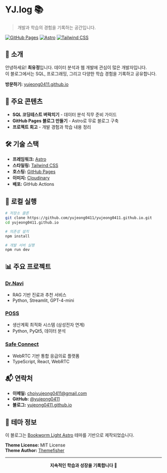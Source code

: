 # YJ.log 📚

> 개발과 학습의 경험을 기록하는 공간입니다.

[![GitHub Pages](https://img.shields.io/badge/GitHub%20Pages-deployed-green)](https://yujeong0411.github.io)
[![Astro](https://img.shields.io/badge/Astro-5.5-000?logo=astro)](https://astro.build/)
[![Tailwind CSS](https://img.shields.io/badge/Tailwind%20CSS-blue?logo=tailwindcss)](https://tailwindcss.com/)

## 🌟 소개

안녕하세요! **최유정**입니다. 데이터 분석과 웹 개발에 관심이 많은 개발자입니다.  
이 블로그에서는 SQL, 프로그래밍, 그리고 다양한 학습 경험을 기록하고 공유합니다.

**방문하기:** [yujeong0411.github.io](https://yujeong0411.github.io)

## 📝 주요 콘텐츠

- **SQL 코딩테스트 벼락치기** - 데이터 분석 직무 준비 가이드
- **GitHub Pages 블로그 만들기** - Astro로 무료 블로그 구축
- **프로젝트 회고** - 개발 경험과 학습 내용 정리

## 🛠️ 기술 스택

- **프레임워크:** [Astro](https://astro.build/)
- **스타일링:** [Tailwind CSS](https://tailwindcss.com/)
- **호스팅:** [GitHub Pages](https://pages.github.com/)
- **이미지:** [Cloudinary](https://cloudinary.com/)
- **배포:** GitHub Actions

## 🚀 로컬 실행

```bash
# 저장소 클론
git clone https://github.com/yujeong0411/yujeong0411.github.io.git
cd yujeong0411.github.io

# 의존성 설치
npm install

# 개발 서버 실행
npm run dev
```

## 📊 주요 프로젝트

### [Dr.Navi](https://github.com/yujeong0411/Dr.Navi)
- RAG 기반 진료과 추천 서비스
- Python, Streamlit, GPT-4-mini

### [POSS](https://github.com/yujeong0411/POSS)
- 생산계획 최적화 시스템 (삼성전자 연계)
- Python, PyQt5, 데이터 분석

### [Safe Connect](https://github.com/yujeong0411/Safe-Connect)
- WebRTC 기반 통합 응급의료 플랫폼
- TypeScript, React, WebRTC

## 📬 연락처

- **이메일:** choiyujeong0411@gmail.com
- **GitHub:** [@yujeong0411](https://github.com/yujeong0411)
- **블로그:** [yujeong0411.github.io](https://yujeong0411.github.io)

## 🎨 테마 정보

이 블로그는 [Bookworm Light Astro](https://github.com/themefisher/bookworm-light-astro) 테마를 기반으로 제작되었습니다.

**Theme License:** MIT License  
**Theme Author:** [Themefisher](https://themefisher.com)

---

<p align="center">
  <strong>지속적인 학습과 성장을 기록합니다 🌱</strong>
</p>